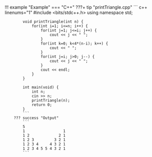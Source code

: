 !!! example "Example"
    === "C++"
        ???+ tip "printTriangle.cpp"
            ``` c++ linenums="1"
            #include <bits/stdc++.h>
            using namespace std;

            void printTriangle(int n) {
                for(int i=1; i<=n; i++) {
                    for(int j=1; j<=i; j++) {
                        cout << j << " ";
                    }
                    for(int k=0; k<4*(n-i); k++) {
                        cout << " ";
                    }
                    for(int j=i; j>0; j--) {
                        cout << j << " ";
                    }
                    cout << endl;
                }
            }

            int main(void) {
                int n;
                cin >> n;
                printTriangle(n);
                return 0;
            }
            ```
        ??? success "Output"
            ```
            5
            1                 1
            1 2             2 1
            1 2 3         3 2 1
            1 2 3 4     4 3 2 1
            1 2 3 4 5 5 4 3 2 1
            ```